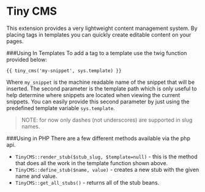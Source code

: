 Tiny CMS
========

This extension provides a very lightweight content management system. By placing tags in templates you can
quickly create editable content on  your pages.

###Using In Templates
To add a tag to a template use the twig function provided below:

    {{ tiny_cms('my-snippet', sys.template) }}

Where `my_snippet` is the machine readable name of the snippet that will be inserted.
The second parameter is the template path which is only useful to help determine where snippets are located when
viewing the current snippets.
You can easily provide this second parameter by just using the predefined template variable `sys.template`.

> NOTE: for now only dashes (not underscores) are supported in slug names.

###Using in PHP
There are a few different methods available via the php api.

* `TinyCMS::render_stub($stub_slug, $template=null)` - this is the method that does all the work in the template
function shown above.
* `TinyCMS::define_stub($name, value)` - creates a new stub with the given name and value.
* `TinyCMS::get_all_stubs()` - returns all of the stub beans.